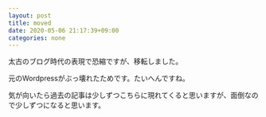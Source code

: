 ```yaml
---
layout: post
title: moved
date: 2020-05-06 21:17:39+09:00
categories: none
---
```


太古のブログ時代の表現で恐縮ですが、移転しました。

元のWordpressがぶっ壊れたためです。たいへんですね。

気が向いたら過去の記事は少しずつこちらに現れてくると思いますが、面倒なので少しずつになると思います。

